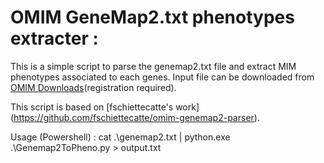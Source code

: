 OMIM GeneMap2.txt phenotypes extracter :
=========================

This is a simple script to parse the genemap2.txt file and extract MIM phenotypes associated to each genes. 
Input file can be downloaded from [OMIM Downloads](https://omim.org/downloads)(registration required).

This script is based on [fschiettecatte's work] (https://github.com/fschiettecatte/omim-genemap2-parser).

Usage (Powershell) : cat .\genemap2.txt | python.exe .\Genemap2ToPheno.py > output.txt